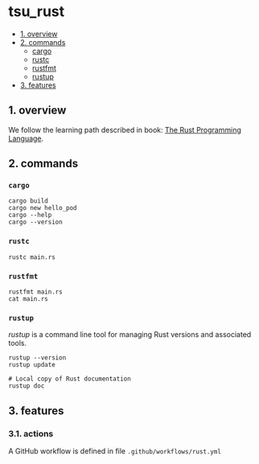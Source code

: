 # tsu_rust

- [1. overview](#1-overview)
- [2. commands](#2-commands)
  - [cargo](#cargo)
  - [rustc](#rustc)
  - [rustfmt](#rustfmt)
  - [rustup](#rustup)
- [3. features](#3-features)

## 1. overview

We follow the learning path described in book: [The Rust Programming Language](https://doc.rust-lang.org/book/title-page.html).

## 2. commands

### `cargo`

```shell
cargo build
cargo new hello_pod
cargo --help
cargo --version
```

### `rustc`

```shell
rustc main.rs
```

### `rustfmt`

```shell
rustfmt main.rs
cat main.rs
```

### `rustup`

_rustup_ is a command line tool for managing Rust versions and associated tools.

```shell
rustup --version
rustup update

# Local copy of Rust documentation
rustup doc
```

## 3. features

### 3.1. actions

A GitHub workflow is defined in file `.github/workflows/rust.yml`
